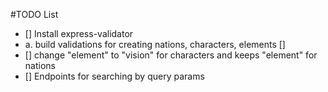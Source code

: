 #TODO List

 - [] Install express-validator
  - a. build validations for creating nations, characters, elements []
 - [] change "element" to "vision" for characters and keeps "element" for nations
 - [] Endpoints for searching by query params